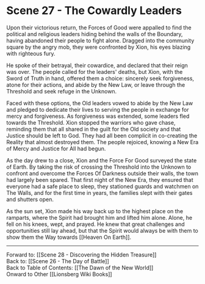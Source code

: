# Scene 27 - The Cowardly Leaders

Upon their victorious return, the Forces of Good were appalled to find the political and religious leaders hiding behind the walls of the Boundary, having abandoned their people to fight alone. Dragged into the community square by the angry mob, they were confronted by Xion, his eyes blazing with righteous fury.

He spoke of their betrayal, their cowardice, and declared that their reign was over. The people called for the leaders' deaths, but Xion, with the Sword of Truth in hand, offered them a choice: sincerely seek forgiveness, atone for their actions, and abide by the New Law, or leave through the Threshold and seek refuge in the Unknown.

Faced with these options, the Old leaders vowed to abide by the New Law and pledged to dedicate their lives to serving the people in exchange for mercy and forgiveness. As forgiveness was extended, some leaders fled towards the Threshold. Xion stopped the warriors who gave chase, reminding them that all shared in the guilt for the Old society and that Justice should be left to God. They had all been complicit in co-creating the Reality that almost destroyed them. The people rejoiced, knowing a New Era of Mercy and Justice for All had begun.

As the day drew to a close, Xion and the Force For Good surveyed the state of Earth. By taking the risk of crossing the Threshold into the Unknown to confront and overcome the Forces Of Darkness outside their walls, the town had largely been spared. That first night of the New Era, they ensured that everyone had a safe place to sleep, they stationed guards and watchmen on The Walls, and for the first time in years, the families slept with their gates and shutters open. 

As the sun set, Xion made his way back up to the highest place on the ramparts, where the Spirit had brought him and lifted him alone. Alone, he fell on his knees, wept, and prayed. He knew that great challenges and opportunities still lay ahead, but that the Spirit would always be with them to show them the Way towards [[Heaven On Earth]]. 

___
Forward to: [[Scene 28 - Discovering the Hidden Treasure]]  
Back to: [[Scene 26 - The Day of Battle]]  
Back to Table of Contents: [[The Dawn of the New World]]  
Onward to Other [[Lionsberg Wiki Books]]  